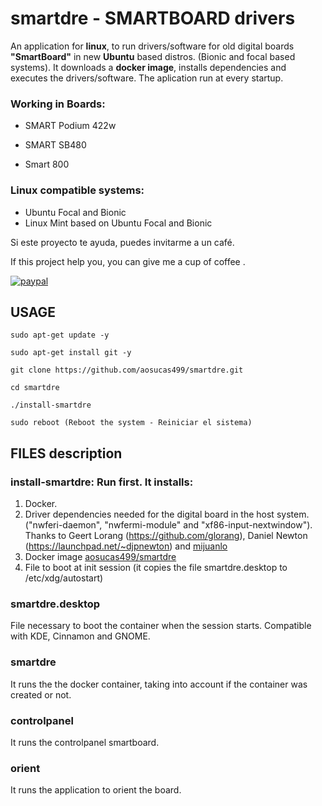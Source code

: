 # smartdre - SMARTBOARD drivers

An application for <b>linux</b>, to run drivers/software for old digital boards <b>"SmartBoard"</b> in new <b>Ubuntu</b> based distros. (Bionic and focal based systems). It downloads a <b>docker image</b>, installs dependencies and executes the drivers/software. The aplication run at every startup.

### Working in Boards:

+ SMART Podium 422w 

+ SMART SB480 

+ Smart 800

### Linux compatible systems:

+ Ubuntu Focal and Bionic
+ Linux Mint based on Ubuntu Focal and Bionic 

Si este proyecto te ayuda, puedes invitarme a un café.


If this project help you,  you can give me a cup of coffee .


[![paypal](https://www.paypalobjects.com/en_US/i/btn/btn_donateCC_LG.gif)](https://www.paypal.com/donate?business=FUMT27MVTRTHJ&no_recurring=0&item_name=Proyectos+TIC+Andaluc%C3%ADa&currency_code=EUR)

## USAGE

    sudo apt-get update -y
    
    sudo apt-get install git -y

    git clone https://github.com/aosucas499/smartdre.git

    cd smartdre

    ./install-smartdre
    
    sudo reboot (Reboot the system - Reiniciar el sistema)

## FILES description

### install-smartdre: Run first. It installs: 
1. Docker. 
2. Driver dependencies needed for the digital board in the host system. ("nwferi-daemon", "nwfermi-module" and "xf86-input-nextwindow").
   Thanks to Geert Lorang (https://github.com/glorang), Daniel Newton (https://launchpad.net/~djpnewton) and [mijuanlo](https://github.com/mijuanlo)
3. Docker image [aosucas499/smartdre](https://hub.docker.com/r/aosucas499/smartdre)
4. File to boot at init session (it copies the file smartdre.desktop to /etc/xdg/autostart)

### smartdre.desktop
File necessary to boot the container when the session starts. Compatible with KDE, Cinnamon and GNOME.

### smartdre
It runs the the docker container, taking into account if the container was created or not.

### controlpanel
It runs the controlpanel smartboard.

### orient
It runs the application to orient the board.

